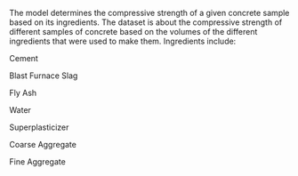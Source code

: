The model determines the compressive strength of a given concrete sample based on its ingredients.
The dataset is about the compressive strength of different samples of concrete based on the volumes of the different ingredients that were used to make them. Ingredients include:

Cement

Blast Furnace Slag

Fly Ash

Water

Superplasticizer

Coarse Aggregate

Fine Aggregate
